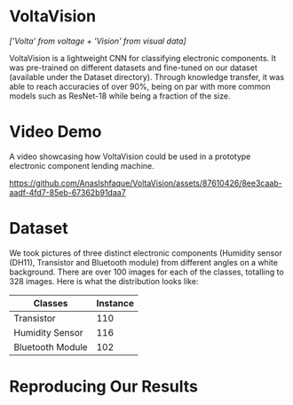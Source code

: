 # VoltaVision
*['Volta' from voltage + 'Vision' from visual data]*

VoltaVision is a lightweight CNN for classifying electronic components. It was pre-trained on different datasets and fine-tuned on our dataset (available under the Dataset directory). Through knowledge transfer, it was able to reach accuracies of over 90%, being on par with more common models such as ResNet-18 while being a fraction of the size.

# Video Demo

A video showcasing how VoltaVision could be used in a prototype electronic component lending machine.

https://github.com/AnasIshfaque/VoltaVision/assets/87610426/8ee3caab-aadf-4fd7-85eb-67362b91daa7

# Dataset
We took pictures of three distinct electronic components (Humidity sensor (DH11), Transistor and Bluetooth module) from different angles on a white background. There are over 100 images for each of the classes, totalling to 328 images. Here is what the distribution looks like:

| **Classes**      | **Instance** |
|------------------|--------------|
| Transistor       | 110          |
| Humidity Sensor  | 116          |
| Bluetooth Module | 102          |

# Reproducing Our Results

